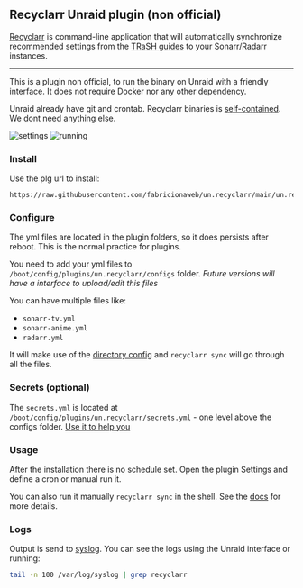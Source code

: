 ## Recyclarr Unraid plugin (non official)

[Recyclarr](https://recyclarr.dev) is command-line application that will automatically synchronize recommended settings
from the [TRaSH guides](https://trash-guides.info/) to your Sonarr/Radarr instances.

---

This is a plugin non official, to run the binary on Unraid with a friendly interface. It does not require Docker nor any other dependency.

Unraid already have git and crontab. Recyclarr binaries is [self-contained](https://learn.microsoft.com/en-us/dotnet/core/deploying/#publish-self-contained). We dont need anything else.

![settings](https://user-images.githubusercontent.com/15933/227889992-2856e7e2-91be-4bf6-a9b8-32a50c67bd35.png)
![running](https://user-images.githubusercontent.com/15933/227890166-864b7648-7e5e-4851-909c-8677ae02200b.png)

### Install

Use the plg url to install:

```
https://raw.githubusercontent.com/fabricionaweb/un.recyclarr/main/un.recyclarr.plg
```

### Configure

The yml files are located in the plugin folders, so it does persists after reboot. This is the normal practice for plugins.

You need to add your yml files to `/boot/config/plugins/un.recyclarr/configs` folder. _Future versions will have a interface to upload/edit this files_

You can have multiple files like:

- `sonarr-tv.yml`
- `sonarr-anime.yml`
- `radarr.yml`

It will make use of the [directory config](https://recyclarr.dev/wiki/file-structure#config-directory) and `recyclarr sync` will go through all the files.

### Secrets (optional)

The `secrets.yml` is located at `/boot/config/plugins/un.recyclarr/secrets.yml` - one level above the configs folder. [Use it to help you](https://recyclarr.dev/wiki/yaml/secrets-reference)

### Usage

After the installation there is no schedule set. Open the plugin Settings and define a cron or manual run it.

You can also run it manually `recyclarr sync` in the shell. See the [docs](https://recyclarr.dev/wiki/cli/) for more details.

### Logs

Output is send to [syslog](https://wiki.unraid.net/Viewing_the_System_Log). You can see the logs using the Unraid interface or running:

```bash
tail -n 100 /var/log/syslog | grep recyclarr
```
